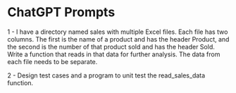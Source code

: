 # ChatGPT Prompts

1 - I have a directory named sales with multiple Excel files. Each file has two columns. The first is the name of a product and has the header Product, and the second is the number of that product sold and has the header Sold. Write a function that reads in that data for further analysis. The data from each file needs to be separate.

2 - Design test cases and a program to unit test the read_sales_data function.

